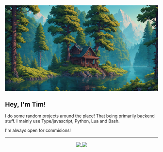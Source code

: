 ![](src/wallpaper.jpg)
## Hey, I'm Tim!
I do some random projects around the place! That being primarily backend stuff. I mainly use Type/javascript, Python, Lua and Bash.

I'm always open for commisions!  

___

<p align="center">
  <a href="https://github.com/learnedtim2003">
    <img height=200 align="center" src="https://github-readme-stats.vercel.app/api?username=learnedtim&theme=merko&card_width=200" />
  </a>
  <a href="https://github.com/learnedtim2003">
    <img height=200 align="center" src="https://github-readme-stats.vercel.app/api/top-langs?username=learnedtim&layout=compact&langs_count=8&card_width=200&theme=merko" />
  </a>  
</p>
